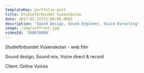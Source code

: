 ```yaml
---
templateKey: portfolio-post
title: Studieförbundet Vuxenskolan
date: 2017-01-31T23:00:00.000Z
description: 'Sound Design, Sound Engineer, Voice Directing'
image: /img/svffront.jpg
videoId: '268070800'
---
```

Studieförbundet Vuxenskolan - web film

Sound design, Sound mix, Voice direct & record

Client: Online Voices
